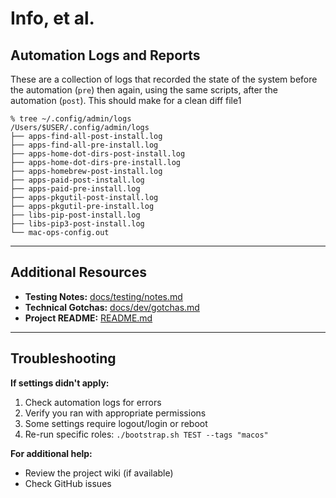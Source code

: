# Info, et al.

## Automation Logs and Reports

These are a collection of logs that recorded the state of the system before the automation (`pre`) then again, using the same scripts, after the automation (`post`). This should make for a clean diff file1

```shell
% tree ~/.config/admin/logs
/Users/$USER/.config/admin/logs
├── apps-find-all-post-install.log
├── apps-find-all-pre-install.log
├── apps-home-dot-dirs-post-install.log
├── apps-home-dot-dirs-pre-install.log
├── apps-homebrew-post-install.log
├── apps-paid-post-install.log
├── apps-paid-pre-install.log
├── apps-pkgutil-post-install.log
├── apps-pkgutil-pre-install.log
├── libs-pip-post-install.log
├── libs-pip3-post-install.log
└── mac-ops-config.out
```

---

## Additional Resources

- **Testing Notes:** [docs/testing/notes.md](testing/notes.md)
- **Technical Gotchas:** [docs/dev/gotchas.md](dev/gotchas.md)
- **Project README:** [README.md](../README.md)

---

## Troubleshooting

**If settings didn't apply:**

1. Check automation logs for errors
2. Verify you ran with appropriate permissions
3. Some settings require logout/login or reboot
4. Re-run specific roles: `./bootstrap.sh TEST --tags "macos"`

**For additional help:**

- Review the project wiki (if available)
- Check GitHub issues
